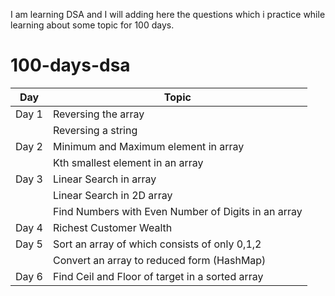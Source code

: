 I am learning DSA and I will adding here the questions which i practice while learning about some topic for 100 days.

# 100-days-dsa
| Day    | Topic  
|--------|---------
| Day 1  | Reversing the array
|        |Reversing a string  
| Day 2  |Minimum and Maximum element in array
|        |Kth smallest element in an array
| Day 3 | Linear Search in array
|       | Linear Search in 2D array
|       | Find Numbers with Even Number of Digits in an array
| Day 4  |Richest Customer Wealth
| Day 5  | Sort an array of which consists of only 0,1,2
|        | Convert an array to reduced form (HashMap)
| Day 6  | Find Ceil and Floor of target in a sorted array
